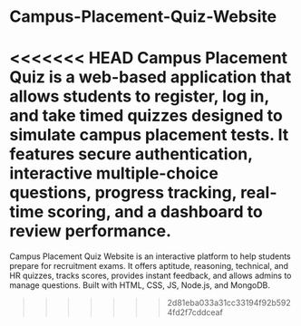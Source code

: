 # Campus-Placement-Quiz-Website
<<<<<<< HEAD
Campus Placement Quiz is a web-based application that allows students to register, log in, and take timed quizzes designed to simulate campus placement tests. It features secure authentication, interactive multiple-choice questions, progress tracking, real-time scoring, and a dashboard to review performance.
=======
Campus Placement Quiz Website is an interactive platform to help students prepare for recruitment exams. It offers aptitude, reasoning, technical, and HR quizzes, tracks scores, provides instant feedback, and allows admins to manage questions. Built with HTML, CSS, JS, Node.js, and MongoDB.
>>>>>>> 2d81eba033a31cc33194f92b5924fd2f7cddceaf

